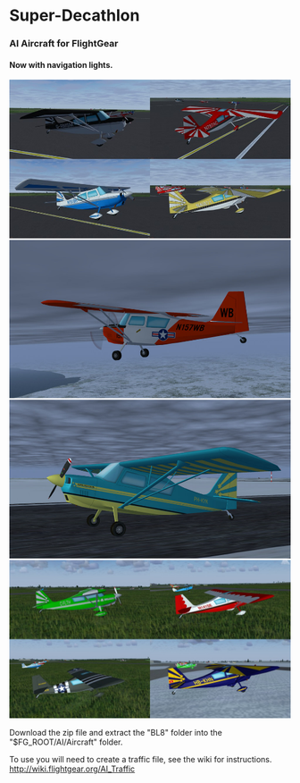 # Super-Decathlon
### AI Aircraft for FlightGear
#### Now with navigation lights.



![BL8-1](screenshots/BL8-1.jpg)
![N157WB](screenshots/N157WB.jpg)
![PH-KYK](screenshots/PH-KYK.jpg)
![Strip_1](screenshots/Strip_1.jpg)

Download the zip file and extract the "BL8" folder into the "$FG_ROOT/AI/Aircraft" folder.

To use you will need to create a traffic file, see the wiki for instructions. http://wiki.flightgear.org/AI_Traffic
